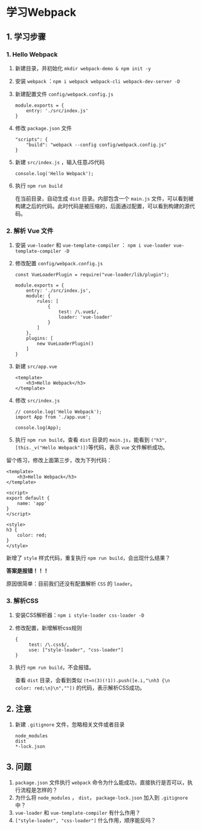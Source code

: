# 学习Webpack

## 1. 学习步骤

### 1. Hello Webpack

1. 新建目录，并初始化 `mkdir webpack-demo & npm init -y`

2. 安装 `webpack` ：`npm i webpack webpack-cli webpack-dev-server -D`

3. 新建配置文件 `config/webpack.config.js`

    ```
    module.exports = {
        entry: './src/index.js'
    }
    ```

4. 修改 `package.json` 文件

    ```
    "scripts": {
        "build": "webpack --config config/webpack.config.js"
    }
    ```

5. 新建 `src/index.js` ，输入任意JS代码

    ```
    console.log('Hello Webpack');
    ```
    
6. 执行 `npm run build`

    在当前目录，自动生成 `dist` 目录。内部包含一个 `main.js` 文件，可以看到被构建之后的代码。此时代码是被压缩的，后面通过配置，可以看到构建的源代码。



### 2. 解析 Vue 文件

1. 安装 `vue-loader` 和 `vue-template-compiler` ： `npm i vue-loader vue-template-compiler -D`

2. 修改配置 `config/webpack.config.js`

   ```
   const VueLoaderPlugin = require("vue-loader/lib/plugin");
   
   module.exports = {
       entry: './src/index.js',
       module: {
           rules: [
               {
                   test: /\.vue$/,
                   loader: 'vue-loader'
               }
           ]
       },
       plugins: [
           new VueLoaderPlugin()
       ]
   }
   ```

3. 新建 `src/app.vue`

   ```
   <template>
       <h3>Hello Webpack</h3>
   </template>
   ```

4. 修改 `src/index.js`

   ```
   // console.log('Hello Webpack');
   import App from './app.vue';
   
   console.log(App);
   ```

5. 执行 `npm run build`，查看 `dist` 目录的 `main.js`，能看到 `("h3",[this._v("Hello Webpack")])`等代码，表示 `vue` 文件解析成功。



留个练习，修改上面第三步，改为下列代码：

```
<template>
    <h3>Hello Webpack</h3>
</template>

<script>
export default {
    name: 'app'
}
</script>

<style>
h3 {
    color: red;
}
</style>
```

新增了 `style` 样式代码，重复执行 `npm run build`，会出现什么结果？



**答案是报错！！！**

原因很简单：目前我们还没有配置解析 `CSS` 的 `loader`。



### 3. 解析CSS

1. 安装CSS解析器：`npm i style-loader css-loader -D`

2. 修改配置，新增解析css规则

   ```
   {
   		test: /\.css$/,
   		use: ["style-loader", "css-loader"]
   }
   ```

3. 执行 `npm run build`，不会报错。

   查看 `dist` 目录，会看到类似 `(t=n(3)(!1)).push([e.i,"\nh3 {\n    color: red;\n}\n",""])` 的代码，表示解析CSS成功。



## 2. 注意

1. 新建 `.gitignore` 文件，忽略相关文件或者目录

   ```
   node_modules
   dist
   *-lock.json
   ```
   



## 3. 问题

1. `package.json` 文件执行 `webpack` 命令为什么能成功，直接执行是否可以，执行流程是怎样的？
2. 为什么将 `node_modules` ， `dist`， `package-lock.json` 加入到 `.gitignore` 中？
3. `vue-loader` 和 `vue-template-compiler` 有什么作用？
4. `["style-loader", "css-loader"]` 什么作用，顺序能反吗？